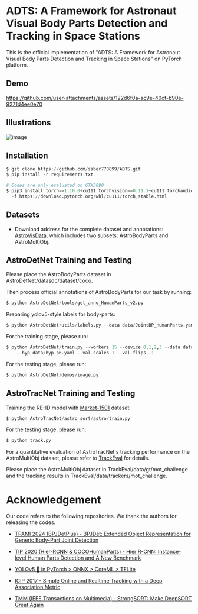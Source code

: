 # ADTS: A Framework for Astronaut Visual Body Parts Detection and Tracking in Space Stations

This is the official implementation of "ADTS: A Framework for Astronaut Visual Body Parts Detection and Tracking in Space Stations" on PyTorch platform.

## Demo

https://github.com/user-attachments/assets/122d6f0a-ac9e-40cf-b90e-9271d4ee0e70

## Illustrations

![image](https://github.com/saber778899/ADTS-FRAMEWORK/blob/main/illustration.png)

## Installation

```python
$ git clone https://github.com/saber778899/ADTS.git
$ pip install -r requirements.txt

# Codes are only evaluated on GTX3090
$ pip3 install torch==1.10.0+cu111 torchvision==0.11.1+cu111 torchaudio==0.10.0+cu111 \
  -f https://download.pytorch.org/whl/cu111/torch_stable.html
```

## Datasets

* Download address for the complete dataset and annotations: [AstroVisData](https://drive.google.com/drive/folders/1J6jC7lk71T37W7JEW5QDFIps2e8kAnaL?usp=drive_link),  which includes two subsets: AstroBodyParts and AstroMultiObj.
  
## AstroDetNet Training and Testing

Please place the AstroBodyParts dataset in AstroDetNet/datasdc/dataset/coco.

Then process official annotations of AstroBodyParts for our task by running: 

```python
$ python AstroDetNet/tools/get_anno_HumanParts_v2.py
```

Preparing yolov5-style labels for body-parts:

```python
$ python AstroDetNet/utils/labels.py --data data/JointBP_HumanParts.yaml
```

For the training stage, please run:

```python
$ python AstroDetNet/train.py --workers 15 --device 0,1,2,3 --data data/JointBP_HumanParts.yaml \
    --hyp data/hyp-p6.yaml --val-scales 1 --val-flips -1 
```

For the testing stage, please run:

```python
$ python AstroDetNet/demos/image.py
```

## AstroTracNet Training and Testing

Training the RE-ID model with [Market-1501](https://drive.google.com/file/d/0B8-rUzbwVRk0c054eEozWG9COHM/view?resourcekey=0-8nyl7K9_x37HlQm34MmrYQ) dataset:

```python
$ python AstroTracNet/astro_sort/astro/train.py
```

For the testing stage, please run:

```python
$ python track.py
```

For a quantitative evaluation of AstroTracNet's tracking performance on the AstroMultiObj dataset, please refer to [TrackEval](https://github.com/JonathonLuiten/TrackEval) for details.

Please place the AstroMultiObj dataset in TrackEval/data/gt/mot_challenge and the tracking results in TrackEval/data/trackers/mot_challenge.

# Acknowledgement

Our code refers to the following repositories. We thank the authors for releasing the codes.

* [TPAMI 2024 (BPJDetPlus) - BPJDet: Extended Object Representation for Generic Body-Part Joint Detection](https://github.com/hnuzhy/BPJDet/tree/BPJDetPlus?tab=readme-ov-file)

* [TIP 2020 (Hier-RCNN & COCOHumanParts) - Hier R-CNN: Instance-level Human Parts Detection and A New Benchmark](https://github.com/soeaver/Hier-R-CNN)

* [YOLOv5 🚀 in PyTorch > ONNX > CoreML > TFLite](https://github.com/ultralytics/yolov5)

* [ICIP 2017 - Simple Online and Realtime Tracking with a Deep Association Metric](https://github.com/nwojke/deep_sort)

* [TMM (IEEE Transactions on Multimedia) - StrongSORT: Make DeepSORT Great Again](https://github.com/dyhBUPT/StrongSORT?tab=readme-ov-file)
